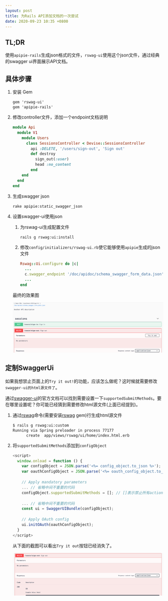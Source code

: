 ```yaml
---
layout: post
title: 为Rails API添加文档的一次尝试
date: 2020-09-23 10:35 +0800
---
```


## TL;DR

使用`apipie-rails`生成json格式的文件，`rswag-ui`使用这个json文件，通过经典的swagger ui界面展示API文档。

## 具体步骤

1. 安装 Gem

   ```shell
   gem 'rswag-ui'
   gem 'apipie-rails'
   ```

2. 修改controller文件，添加一个endpoint文档说明

   ```ruby
   module Api
     module V1
       module Users
         class SessionsController < Devise::SessionsController
           api :DELETE, '/users/sign-out', 'Sign out'
           def destroy
             sign_out(:user)
             head :no_content
           end
       end
     end
   end
   ```

3. 生成swagger json

   ```shell
   rake apipie:static_swagger_json
   ```

4. 设置swagger-ui使用json

   1. 为rswag-ui生成配置文件

      ```shell
      rails g rswag:ui:install
      ```

   2. 修改`config/initializers/rswag-ui.rb`使它能够使用`apipie`生成的json文件

      ```ruby
      Rswag::Ui.configure do |c|
      	...
      	c.swagger_endpoint '/doc/apidoc/schema_swagger_form_data.json', 'API V1 Docs' 
      	...
      end
      ```

   最终的效果图

   ![swagger-with-apipie.png](/images/swagger-with-apipie.png)

## 定制SwaggerUi

如果我想禁止页面上的`Try it out!`的功能，应该怎么做呢？这时候就需要修改`swagger-ui的html源文件了`。

通过[swagger-ui](https://github.com/swagger-api/swagger-ui/tree/2.x)的官方文档可以找到需要设置一下`supportedSubmitMethods`。要在哪里设置呢？你可能已经猜到需要修改html源文件(上面已经提到)。

1. 通过[rswag](https://github.com/rswag/rswag#customizing-the-swagger-ui)命令(需要安装[rswag](https://github.com/rswag/rswag) gem)行生成html源文件

   ```shell 
   $ rails g rswag:ui:custom
   Running via Spring preloader in process 77177
         create  app/views/rswag/ui/home/index.html.erb
   ```

   

2. 将`supportedSubmitMethods`添加到`configObject`

   ```javascript 
   <script>
     window.onload = function () {
       var configObject = JSON.parse('<%= config_object.to_json %>');
       var oauthConfigObject = JSON.parse('<%= oauth_config_object.to_json %>');
   
       // Apply mandatory parameters
       ... // 省略中间不重要的代码
       configObject.supportedSubmitMethods = []; // []表示禁止所有action的Try it out
   
       ... // 省略中间不重要的代码
       const ui = SwaggerUIBundle(configObject);
   
       // Apply OAuth config
       ui.initOAuth(oauthConfigObject);
     }
   </script>
   
   ```

   从下面的截图可以看出`Try it out`按钮已经消失了。

   ![disable-try-it-out.png](/images/disable-try-it-out.png)